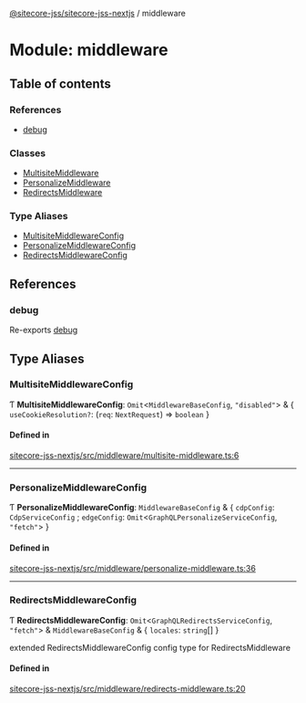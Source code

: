 [@sitecore-jss/sitecore-jss-nextjs](../README.md) / middleware

# Module: middleware

## Table of contents

### References

- [debug](middleware.md#debug)

### Classes

- [MultisiteMiddleware](../classes/middleware.MultisiteMiddleware.md)
- [PersonalizeMiddleware](../classes/middleware.PersonalizeMiddleware.md)
- [RedirectsMiddleware](../classes/middleware.RedirectsMiddleware.md)

### Type Aliases

- [MultisiteMiddlewareConfig](middleware.md#multisitemiddlewareconfig)
- [PersonalizeMiddlewareConfig](middleware.md#personalizemiddlewareconfig)
- [RedirectsMiddlewareConfig](middleware.md#redirectsmiddlewareconfig)

## References

### debug

Re-exports [debug](index.md#debug)

## Type Aliases

### MultisiteMiddlewareConfig

Ƭ **MultisiteMiddlewareConfig**: `Omit`<`MiddlewareBaseConfig`, `"disabled"`\> & { `useCookieResolution?`: (`req`: `NextRequest`) => `boolean` }

#### Defined in

[sitecore-jss-nextjs/src/middleware/multisite-middleware.ts:6](https://github.com/Sitecore/jss/blob/cf1ffc37b/packages/sitecore-jss-nextjs/src/middleware/multisite-middleware.ts#L6)

---

### PersonalizeMiddlewareConfig

Ƭ **PersonalizeMiddlewareConfig**: `MiddlewareBaseConfig` & { `cdpConfig`: `CdpServiceConfig` ; `edgeConfig`: `Omit`<`GraphQLPersonalizeServiceConfig`, `"fetch"`\> }

#### Defined in

[sitecore-jss-nextjs/src/middleware/personalize-middleware.ts:36](https://github.com/Sitecore/jss/blob/cf1ffc37b/packages/sitecore-jss-nextjs/src/middleware/personalize-middleware.ts#L36)

---

### RedirectsMiddlewareConfig

Ƭ **RedirectsMiddlewareConfig**: `Omit`<`GraphQLRedirectsServiceConfig`, `"fetch"`\> & `MiddlewareBaseConfig` & { `locales`: `string`[] }

extended RedirectsMiddlewareConfig config type for RedirectsMiddleware

#### Defined in

[sitecore-jss-nextjs/src/middleware/redirects-middleware.ts:20](https://github.com/Sitecore/jss/blob/cf1ffc37b/packages/sitecore-jss-nextjs/src/middleware/redirects-middleware.ts#L20)
